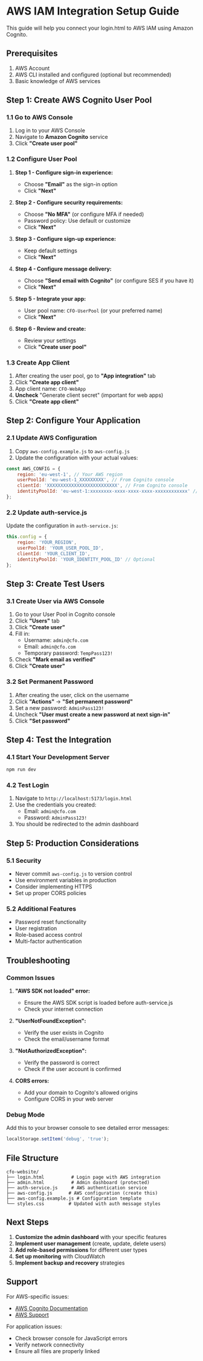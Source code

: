 # AWS IAM Integration Setup Guide

This guide will help you connect your login.html to AWS IAM using Amazon Cognito.

## Prerequisites

1. AWS Account
2. AWS CLI installed and configured (optional but recommended)
3. Basic knowledge of AWS services

## Step 1: Create AWS Cognito User Pool

### 1.1 Go to AWS Console
1. Log in to your AWS Console
2. Navigate to **Amazon Cognito** service
3. Click **"Create user pool"**

### 1.2 Configure User Pool
1. **Step 1 - Configure sign-in experience:**
   - Choose **"Email"** as the sign-in option
   - Click **"Next"**

2. **Step 2 - Configure security requirements:**
   - Choose **"No MFA"** (or configure MFA if needed)
   - Password policy: Use default or customize
   - Click **"Next"**

3. **Step 3 - Configure sign-up experience:**
   - Keep default settings
   - Click **"Next"**

4. **Step 4 - Configure message delivery:**
   - Choose **"Send email with Cognito"** (or configure SES if you have it)
   - Click **"Next"**

5. **Step 5 - Integrate your app:**
   - User pool name: `CFO-UserPool` (or your preferred name)
   - Click **"Next"**

6. **Step 6 - Review and create:**
   - Review your settings
   - Click **"Create user pool"**

### 1.3 Create App Client
1. After creating the user pool, go to **"App integration"** tab
2. Click **"Create app client"**
3. App client name: `CFO-WebApp`
4. **Uncheck** "Generate client secret" (important for web apps)
5. Click **"Create app client"**

## Step 2: Configure Your Application

### 2.1 Update AWS Configuration
1. Copy `aws-config.example.js` to `aws-config.js`
2. Update the configuration with your actual values:

```javascript
const AWS_CONFIG = {
    region: 'eu-west-1', // Your AWS region
    userPoolId: 'eu-west-1_XXXXXXXXX', // From Cognito console
    clientId: 'XXXXXXXXXXXXXXXXXXXXXXXXXX', // From Cognito console
    identityPoolId: 'eu-west-1:xxxxxxxx-xxxx-xxxx-xxxx-xxxxxxxxxxxx' // Optional
};
```

### 2.2 Update auth-service.js
Update the configuration in `auth-service.js`:

```javascript
this.config = {
    region: 'YOUR_REGION',
    userPoolId: 'YOUR_USER_POOL_ID',
    clientId: 'YOUR_CLIENT_ID',
    identityPoolId: 'YOUR_IDENTITY_POOL_ID' // Optional
};
```

## Step 3: Create Test Users

### 3.1 Create User via AWS Console
1. Go to your User Pool in Cognito console
2. Click **"Users"** tab
3. Click **"Create user"**
4. Fill in:
   - Username: `admin@cfo.com`
   - Email: `admin@cfo.com`
   - Temporary password: `TempPass123!`
5. Check **"Mark email as verified"**
6. Click **"Create user"**

### 3.2 Set Permanent Password
1. After creating the user, click on the username
2. Click **"Actions"** → **"Set permanent password"**
3. Set a new password: `AdminPass123!`
4. Uncheck **"User must create a new password at next sign-in"**
5. Click **"Set password"**

## Step 4: Test the Integration

### 4.1 Start Your Development Server
```bash
npm run dev
```

### 4.2 Test Login
1. Navigate to `http://localhost:5173/login.html`
2. Use the credentials you created:
   - Email: `admin@cfo.com`
   - Password: `AdminPass123!`
3. You should be redirected to the admin dashboard

## Step 5: Production Considerations

### 5.1 Security
- Never commit `aws-config.js` to version control
- Use environment variables in production
- Consider implementing HTTPS
- Set up proper CORS policies

### 5.2 Additional Features
- Password reset functionality
- User registration
- Role-based access control
- Multi-factor authentication

## Troubleshooting

### Common Issues

1. **"AWS SDK not loaded" error:**
   - Ensure the AWS SDK script is loaded before auth-service.js
   - Check your internet connection

2. **"UserNotFoundException":**
   - Verify the user exists in Cognito
   - Check the email/username format

3. **"NotAuthorizedException":**
   - Verify the password is correct
   - Check if the user account is confirmed

4. **CORS errors:**
   - Add your domain to Cognito's allowed origins
   - Configure CORS in your web server

### Debug Mode
Add this to your browser console to see detailed error messages:
```javascript
localStorage.setItem('debug', 'true');
```

## File Structure
```
cfo-website/
├── login.html          # Login page with AWS integration
├── admin.html          # Admin dashboard (protected)
├── auth-service.js     # AWS authentication service
├── aws-config.js      # AWS configuration (create this)
├── aws-config.example.js # Configuration template
└── styles.css         # Updated with auth message styles
```

## Next Steps

1. **Customize the admin dashboard** with your specific features
2. **Implement user management** (create, update, delete users)
3. **Add role-based permissions** for different user types
4. **Set up monitoring** with CloudWatch
5. **Implement backup and recovery** strategies

## Support

For AWS-specific issues:
- [AWS Cognito Documentation](https://docs.aws.amazon.com/cognito/)
- [AWS Support](https://aws.amazon.com/support/)

For application issues:
- Check browser console for JavaScript errors
- Verify network connectivity
- Ensure all files are properly linked
